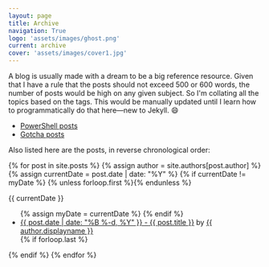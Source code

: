 ```yaml
---
layout: page
title: Archive
navigation: True
logo: 'assets/images/ghost.png'
current: archive
cover: 'assets/images/cover1.jpg'
---
```


A blog is usually made with a dream to be a big reference resource. Given that I have a rule that the posts should not exceed 500 or 600 words, the number of posts would be high on any given subject. So I'm collating all the topics based on the tags. This would be manually updated until I learn how to programmatically do that here&mdash;new to Jekyll. :smile:

- [PowerShell posts](http://typo.midnightlamp.black/tag/powershell)
- [Gotcha posts](http://typo.midnightlamp.black/tag/gotcha)

Also listed here are the posts, in reverse chronological order:

<section class="archive-post-list">

   {% for post in site.posts %}
      {% assign author = site.authors[post.author] %}
      {% assign currentDate = post.date | date: "%Y" %}
       {% if currentDate != myDate %}
          {% unless forloop.first %}</ul>{% endunless %}
          <p>{{ currentDate }}</p>
          <ul>
          {% assign myDate = currentDate %}
      {% endif %}
      <li><a href="{{ post.url }}"><span>{{ post.date | date: "%B %-d, %Y" }}</span> - {{ post.title }}</a> by <a href="/author/{{ author.name }}">{{ author.displayname }}</a></li>
      {% if forloop.last %}</ul>{% endif %}
   {% endfor %}

</section>

